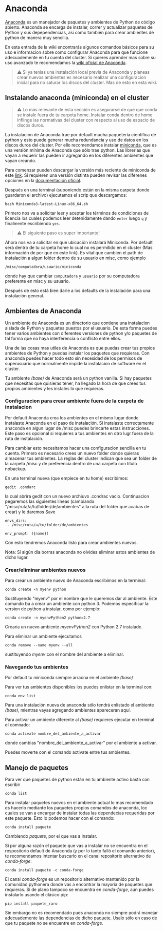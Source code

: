 # Anaconda

[Anaconda](https://www.anaconda.com/) es un manejador de paquetes y ambientes de Python de código abierto.
Anaconda se encarga de instalar, correr y actualizar paquetes de Python y sus depependencias, así como también para crear ambientes de python de manera muy sencilla.

En esta entrada de la wiki encontrarás algunos comandos básicos para su uso e informacion sobre como configurar Anaconda para que funcione adecuademente en tu cuenta del cluster. Si quieres aprender mas sobre su uso avanzado te recomendamos la [wiki oficial de Anaconda](https://docs.conda.io/projects/conda/en/latest/index.html).



>  :warning: Si ya tenias una instalación local previa de Anaconda y planeas crear nuevos ambientes es necesario realizar una configuracion inicial para no saturar los discos del cluster. Mas de esto en esta wiki.


## Instalando anaconda (miniconda) en el cluster

>  :warning: Lo más relevante de esta sección es asegurarse de que que conda se instale fuera de tu carpeta home. Instalar conda dentro de home inflinge las normativas del cluster con respecto al uso de espacio de discos duros.

La instalación de Anaconda trae por default mucha paquetería científica de python y esto puede generar mucha redundancia y uso de datos en los discos duros del cluster. Por ello recomendamos instalar [miniconda](https://docs.conda.io/en/latest/miniconda.html), que es una versión mínima de Anaconda que sólo trae python. Las librerias que vayan a requerir las pueden ir agregando en los diferentes ambientes que vayan creando.

Para comenzar pueden descargar la versión más reciente de miniconda de este [link](https://repo.anaconda.com/miniconda/Miniconda3-latest-Linux-x86_64.sh). Si requieren una versión distinta pueden revisar las diferenes opciones en la [documentación oficial](https://docs.conda.io/en/latest/miniconda.html).

Después en una terminal (suponiendo están en la misma carpeta donde guardaron el archivo) ejecutamos el scrip que descargamos:
```
bash Miniconda3-latest-Linux-x86_64.sh
```

Primero nos va a solicitar leer y aceptar los términos de condiciones de licencia los cuales podemos leer detenidamente dando `enter` luego `q` y finalmente escribiendo `yes`.

>  :warning: El siguiente paso es super importante!

Ahora nos va a solicitar en que ubicación instalará Miniconda. Por default será dentro de tu carpeta home lo cual no es permitido en el cluster (Más información de por que en este link). Es vital que cambien el path de instalación a algun folder dentro de su usuario en misc, como ejemplo

```
/misc/computadora/usuario/miniconda
```

donde hay que cambiar `computadora` y `usuario` por su computadora preferente en misc y su usuario.

Después de esto está bien darle a los defaults de la instalación para una instalación general.



## Ambientes de Anaconda
Un ambiente de Anaconda es un directorio que contiene una instalacion aislada de Python y paquetes puestos por el usuario. De esta forma puedes tener varios ambientes con diferentes versiones de python y/o paquetes de tal forma que no haya interferencia o conflicto entre ellos.

Una de las cosas mas utiles de Anaconda es que puedas crear tus propios ambientes de Python y puedas instalar los paquetes que requieras. Con anaconda puedes hacer todo esto sin necesidad de los permisos de superusuario que normalmente impide la instalacion de software en el cluster.


Tu ambiente *(base)* de Anaconda será un python vanilla. Si hay paquetes que necesitas que quisieras tener, ha llegado la hora de que crees tus propios ambientes y les instales lo que requieras.


### Configuracion para crear ambiente fuera de la carpeta de instalacion
Por default Anaconda crea los ambientes en el mismo lugar donde instalaste Anaconda en el paso de instalación. Si instalaste correctamente anaconda en algun lugar de /misc puedes brincarte estas instrucciones. Este paso es opcional si requieres a tus ambientes en otro lugr fuera de la ruta de instalación.

Para cambiar esto necesitamos hacer una configuracion sencilla en tu cuenta. Primero es necesario crees un nuevo folder donde quieras almacenar tus ambientes. La reglas del cluster indican que sea un folder de la carpeta /misc y de preferencia dentro de una carpeta con titulo nobackup. 

En una terminal nueva (que empiece en tu home) escribimos:
```
gedit .condarc
```
la cual abrira gedit con un nuevo archiuvo .condrac vacio. Continuacion pegaremos las siguientes lineas (cambiando "/misc/ruta/a/tu/folder/de/ambientes"  a la ruta del folder que acabas de crear) y le daremos Save
```
envs_dirs:
 - /misc/ruta/a/tu/folder/de/ambientes

env_prompt: ({name})
```
Con esto tendremos Anaconda listo para crear ambientes nuevos.

Nota: Sí algún día borras anaconda no olvides eliminar estos ambientes de dicho lugar.

### Crear/eliminar ambientes nuevos
Para crear un ambiente nuevo de Anaconda escribimos en la terminal:
```
conda create -n myenv python
```
Sustituyendo "myenv" por el nombre que le queremos dar al ambiente. Este comando ba a crear un ambiente con python 3. Podemos especificar la version de python a instalar, como por ejemplo:
```
conda create -n myenvPython2 python=2.7
```
Crearia un nuevo ambiente *myenvPython2* con Python 2.7 instalado.


Para eliminar un ambiente ejecutamos
```
conda remove --name myenv --all
```
sustituyendo *myenv* con el nombre del ambiente a eliminar.

### Navegando tus ambientes
Por default tu miniconda siempre arracna en el ambiente *(base)*

Para ver tus ambientes disponibles los puedes enlistar en la terminal con:
```
conda env list
```
Para una instalación nueva de anaconda sólo tendrá enlistado el ambiente *(base)*, mientras vayas agregando ambientes apareceran aquí.

Para activar un ambiente diferente al *(base)* requieres ejecutar en terminal el comnado:
```
conda activate nombre_del_ambiente_a_activar
```
donde cambias "nombre_del_ambiente_a_activar" por el ambiente a activar.

Puedes moverte con el comando activate entre tus ambientes.


## Manejo de paquetes

Para ver que paquetes de python están en tu ambiente activo basta con escribir
```
conda list
```
Para instalar paquetes nuevos en el ambiente actual lo mas recomendado es hacerlo mediante los paquetes propios comandos de anaconda, loc cuales se van a encargar de instalar todas las dependecias requeridas por este paquete. Esto lo podemos hacer con el comando:
```
conda install paquete
```
Cambiendo *paquete*, por el que vas a instalar.

Si por alguna razón el paquete que vas a instalar no se encuentra en el respositorio default de Anaconda (y por lo tanto falló el comando anterior), te recomendamos intentar buscarlo en el canal repositorio alternativo de *conda-forge*:
```
conda install paquete -c conda-forge
```

El canal *conda-forge* es un repositorio alternativo mantenido por la comunidad pythonera donde vas a encontrar la mayoría de paquetes que requieras. Si de plano tampoco se encuentra en *conda-forge*, aún puedes instalarlo usando el clásico pip:
```
pip install paquete_raro
```
Sin embargo no es recomendado pues anaconda no siempre podrá manejar adecuademente las dependencias de dicho paquete. Usalo sólo en caso de que tu paquete no se encuentre en *conda-forge*.


